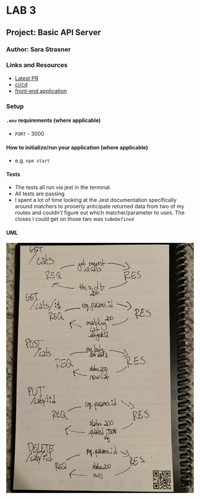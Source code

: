 # LAB 3

## Project: Basic API Server

### Author: Sara Strasner

### Links and Resources
- [Latest PR]()
- [ci/cd]()
- [front-end application]() 

### Setup

#### `.env` requirements (where applicable)

- `PORT` - 3000

#### How to initialize/run your application (where applicable)

- e.g. `npm start`


#### Tests

- The tests all run via jest in the terminal.
- All tests are passing
- I spent a lot of time looking at the Jest documentation specifically around matchers to prooerly anticipate returned data from two of my routes and couldn't figure out which matcher/parameter to uses. The closes I could get on those two was `toBeDefined` 


#### UML
![UML](./assets/UML.JPG)